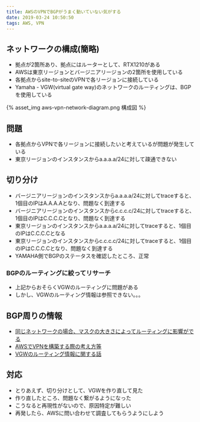 ```yaml
---
title: AWSのVPNでBGPがうまく動いていない気がする
date: 2019-03-24 10:50:50
tags: AWS, VPN
---
```


## ネットワークの構成(簡略)
- 拠点が2箇所あり、拠点にはルーターとして、RTX1210がある
- AWSは東京リージョンとバージニアリージョンの2箇所を使用している
- 各拠点からsite-to-siteのVPNで各リージョンに接続している
- Yamaha - VGW(virtual gate way)のネットワークのルーティングは、BGPを使用している

{% asset_img aws-vpn-network-diagram.png  構成図 %}

## 問題
- 各拠点からVPNで各リージョンに接続したいと考えているが問題が発生している
- 東京リージョンのインスタンスからa.a.a.a/24に対して疎通できない

## 切り分け
- バージニアリージョンのインスタンスからa.a.a.a/24に対してtraceすると、1個目のIPはA.A.A.Aとなり、問題なく到達する
- バージニアリージョンのインスタンスからc.c.c.c/24に対してtraceすると、1個目のIPはC.C.C.Cとなり、問題なく到達する
- 東京リージョンのインスタンスからa.a.a.a/24に対してtraceすると、1個目のIPはC.C.C.Cとなる
- 東京リージョンのインスタンスからc.c.c.c/24に対してtraceすると、1個目のIPはC.C.C.Cとなり、問題なく到達する
- YAMAHA側でBGPのステータスを確認したところ、正常

### BGPのルーティングに絞ってリサーチ
- 上記からおそらくVGWのルーティングに問題がある
- しかし、VGWのルーティング情報は参照できない。。。

## BGP周りの情報
- [同じネットワークの場合、マスクの大きさによってルーティングに影響がでる](https://dev.classmethod.jp/cloud/aws/add-vpc-cidr-with-vpn/)
- [AWSでVPNを構築する際の考え方等](https://www.slideshare.net/skikuchi/akibaaws-vpn)
- [VGWのルーティング情報に関する話](https://www.slideshare.net/skikuchi/akibaaws-vgw)

## 対応
- とりあえず、切り分けとして、VGWを作り直して見た
- 作り直したところ、問題なく繋がるようになった
- こうなると再現性がないので、原因特定が難しい
- 再発したら、AWSに問い合わせて調査してもらうようにしよう
